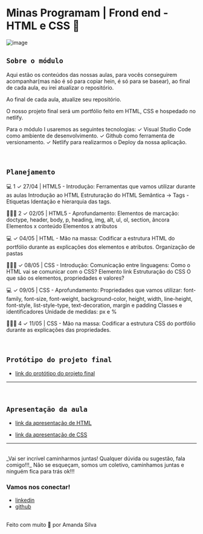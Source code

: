 # Minas Programam | Frond end - HTML e CSS 🚀

![image](https://media.giphy.com/media/968taxwNaAXqZASdcn/giphy.gif)

## `Sobre o módulo`

Aqui estão os conteúdos das nossas aulas, para vocês conseguirem acompanhar(mas não é só para copiar hein, é só para se basear), ao final de cada aula, eu irei atualizar o repositório.

Ao final de cada aula, atualize seu repositório.

O nosso projeto final será um portfólio feito em HTML, CSS e hospedado no netlify.

Para o módulo I usaremos as seguintes tecnologias:
✓ Visual Studio Code como ambiente de desenvolvimento.
✓ Github como ferramenta de versionamento.
✓ Netlify para realizarmos o Deploy da nossa aplicação.

<br>

## `Planejamento`

💻 1 ✓ 27/04 | HTML5 - Introdução:
Ferramentas que vamos utilizar durante as aulas
Introdução ao HTML
Estruturação do HTML
Semântica -> Tags - Etiquetas
Identação e hierarquia das tags.

👩🏾‍💻 2 ✓ 02/05 | HTML5 - Aprofundamento:
Elementos de marcação: doctype, header, body, p, heading, img, alt, ul, ol, section, âncora
Elementos x conteúdo
Elementos x atributos

💻 ✓ 04/05 | HTML - Mão na massa:
Codificar a estrutura HTML do portfólio durante as explicações dos elementos e atributos.
Organização de pastas

👩🏾‍💻 ✓ 08/05 | CSS - Introdução:
Comunicação entre linguagens: Como o HTML vai se comunicar com o CSS?
Elemento link
Estruturação do CSS
O que são os elementos, propriedades e valores?

💻 ✓ 09/05 | CSS - Aprofundamento:
Propriedades que vamos utilizar:
font-family, font-size, font-weight, background-color, height, width, line-height, font-style, list-style-type, text-decoration, margin e padding
Classes e identificadores
Unidade de medidas: px e %

👩🏾‍💻 4 ✓ 11/05 | CSS - Mão na massa:
Codificar a estrutura CSS do portfólio durante as explicações das propriedades.

<br>

## `Protótipo do projeto final`

- [link do protótipo do projeto final](https://www.figma.com/file/JDuzZm11EgjSQM9KrviSU1/Portfolio?node-id=0%3A1)

---

<br>

## `Apresentação da aula`

- [link da apresentação de HTML](https://docs.google.com/presentation/d/12D3wHJclz2qnEyUIDpm7_1joxx5I0ByyiaSg93gPvYo/edit?usp=sharing)

- [link da apresentação de CSS](https://docs.google.com/presentation/d/1TJld-WsOho7scWy7mOEzv_gFQKIt9J5d/edit?usp=sharing&ouid=105164239009785011956&rtpof=true&sd=true)

---

<br>
_Vai ser incrível caminharmos juntas! Qualquer dúvida ou sugestão, fala comigo!!!_
Não se esqueçam, somos um coletivo, caminhamos juntas e ninguém fica para trás ok!!!
<br>

### Vamos nos conectar!

- [linkedin](https://www.linkedin.com/in/amanda-silva-dev/)
- [github](https://github.com/mandypry)

<br>
Feito com muito 🤎 por Amanda Silva

